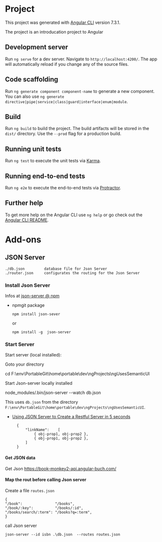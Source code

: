 # Project


This project was generated with [Angular CLI](https://github.com/angular/angular-cli) version 7.3.1.

The project is an introducation project to Angular

## Development server

Run `ng serve` for a dev server. Navigate to `http://localhost:4200/`. The app will automatically reload if you change any of the source files.

## Code scaffolding

Run `ng generate component component-name` to generate a new component. You can also use `ng generate directive|pipe|service|class|guard|interface|enum|module`.

## Build

Run `ng build` to build the project. The build artifacts will be stored in the `dist/` directory. Use the `--prod` flag for a production build.

## Running unit tests

Run `ng test` to execute the unit tests via [Karma](https://karma-runner.github.io).

## Running end-to-end tests

Run `ng e2e` to execute the end-to-end tests via [Protractor](http://www.protractortest.org/).

## Further help

To get more help on the Angular CLI use `ng help` or go check out the [Angular CLI README](https://github.com/angular/angular-cli/blob/master/README.md).


# Add-ons

## JSON Server

    ./db.json         database file for Json Server
    ./router.json     configurates the routing for the Json Server

 ### Install Json Server   

Infos at [json-server @ npm](https://www.npmjs.com/package/json-server)

- npmgit  package 

      npm install json-sever 

   or 

      npm install -g  json-server


### Start Server

Start server (local installed):

Goto your directory

   cd  F:\env\PortableGit\home\portable\dev\ngProjects\ngUsesSemanticUI

Start Json-server locally installed    

   node_modules/.bin/json-server --watch db.json

This uses `db.json`  from the directory 
`F:\env\PortableGit\home\portable\dev\ngProjects\ngUsesSemanticUI`.




- [Using JSON Server to Create a Restful Server in 5 seconds](https://itnext.io/using-json-server-to-create-a-restful-server-in-5-seconds-78b85ccf832b)


        {
            "linkName":    [
                { obj-prop1, obj-prop2 },
                { obj-prop1, obj-prop2 },
            ]
        }





#### Get JSON data


 Get Json https://book-monkey2-api.angular-buch.com/    


#### Map the rout before calling Json server

Create a file `routes.json`

    {
    "/book":               "/books",
    "/book/:key":          "/books/:id",
    "/books/search/:term": "/books?q=:term",
    }


call Json server

    json-server --id isbn .\db.json  --routes routes.json



